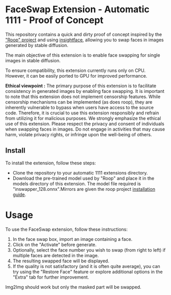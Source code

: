 # FaceSwap Extension - Automatic 1111 - Proof of Concept

This repository contains a quick and dirty proof of concept inspired by the ["Roop" project](https://github.com/s0md3v/roop) and using [insightface](https://github.com/deepinsight/insightface), allowing you to swap faces in images generated by stable diffusion.

The main objective of this extension is to enable face swapping for single images in stable diffusion.

To ensure compatibility, this extension currently runs only on CPU. However, it can be easily ported to GPU for improved performance.

**Ethical viewpoint :** The primary purpose of this extension is to facilitate consistency in generated images by enabling face swapping. It is important to note that this extension does not implement censorship features. While censorship mechanisms can be implemented (as does roop), they are inherently vulnerable to bypass when users have access to the source code. Therefore, it is crucial to use this extension responsibly and refrain from utilizing it for malicious purposes. We strongly emphasize the ethical use of this extension. Please respect the privacy and consent of individuals when swapping faces in images. Do not engage in activities that may cause harm, violate privacy rights, or infringe upon the well-being of others. 

## Install

To install the extension, follow these steps:

+ Clone the repository to your automatic 1111 extensions directory.
+ Download the pre-trained model used by "Roop" and place it in the models directory of this extension. The model file required is "inswapper_128.onnx".Mirrors are given the roop project [installation guide](https://github.com/s0md3v/roop/wiki/1.-Installation).

# Usage

To use the FaceSwap extension, follow these instructions:

1. In the face swap box, import an image containing a face.
2. Click on the "Activate" before generate.
3. Optionally, select the face number you wish to swap (from right to left) if multiple faces are detected in the image.
4. The resulting swapped face will be displayed.
5. If the quality is not satisfactory (and it is often quite average), you can try using the "Restore Face" feature or explore additional options in the "Extra" tab for further improvement.

Img2Img should work but only the masked part will be swapped.

